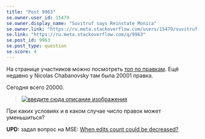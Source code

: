 ```yaml
---
title: "Post 9963"
se.owner.user_id: 15479
se.owner.display_name: "Suvitruf says Reinstate Monica"
se.owner.link: "https://ru.meta.stackoverflow.com/users/15479/suvitruf-says-reinstate-monica"
se.link: "https://ru.meta.stackoverflow.com/q/9963"
se.post_id: 9963
se.post_type: question
se.score: 4
---
```

<p>На странице участников можно посмотреть <a href="https://ru.stackoverflow.com/users?tab=Editors&amp;filter=all">топ по правкам</a>. Ещё недавно у Nicolas Chabanovsky там была 20001 правка.</p>

<p>Сегодня всего 20000.</p>

<blockquote>
  <p><a href="https://i.stack.imgur.com/3h9d6.png" rel="nofollow noreferrer"><img src="https://i.stack.imgur.com/3h9d6.png" alt="введите сюда описание изображения"></a></p>
</blockquote>

<p>При каких условиях и в каком случае число правок может уменьшиться?</p>

<p><strong>UPD:</strong> задал вопрос на MSE: <a href="https://meta.stackexchange.com/q/341623/260198">When edits count could be decreased?</a></p>
